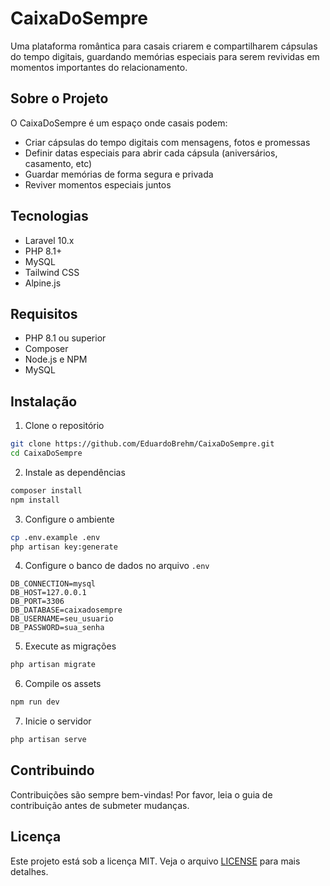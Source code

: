 # CaixaDoSempre

Uma plataforma romântica para casais criarem e compartilharem cápsulas do tempo digitais, guardando memórias especiais para serem revividas em momentos importantes do relacionamento.

## Sobre o Projeto

O CaixaDoSempre é um espaço onde casais podem:
- Criar cápsulas do tempo digitais com mensagens, fotos e promessas
- Definir datas especiais para abrir cada cápsula (aniversários, casamento, etc)
- Guardar memórias de forma segura e privada
- Reviver momentos especiais juntos

## Tecnologias

- Laravel 10.x
- PHP 8.1+
- MySQL
- Tailwind CSS
- Alpine.js

## Requisitos

- PHP 8.1 ou superior
- Composer
- Node.js e NPM
- MySQL

## Instalação

1. Clone o repositório
```bash
git clone https://github.com/EduardoBrehm/CaixaDoSempre.git
cd CaixaDoSempre
```

2. Instale as dependências
```bash
composer install
npm install
```

3. Configure o ambiente
```bash
cp .env.example .env
php artisan key:generate
```

4. Configure o banco de dados no arquivo `.env`
```
DB_CONNECTION=mysql
DB_HOST=127.0.0.1
DB_PORT=3306
DB_DATABASE=caixadosempre
DB_USERNAME=seu_usuario
DB_PASSWORD=sua_senha
```

5. Execute as migrações
```bash
php artisan migrate
```

6. Compile os assets
```bash
npm run dev
```

7. Inicie o servidor
```bash
php artisan serve
```

## Contribuindo

Contribuições são sempre bem-vindas! Por favor, leia o guia de contribuição antes de submeter mudanças.

## Licença

Este projeto está sob a licença MIT. Veja o arquivo [LICENSE](LICENSE) para mais detalhes.
